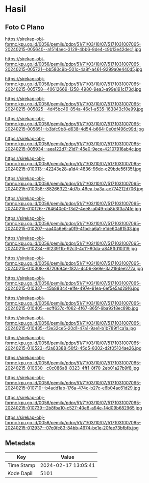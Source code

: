# Hasil

## Foto C Plano

https://sirekap-obj-formc.kpu.go.id/0056/pemilu/pdpr/51/71/03/10/07/5171031007065-20240215-005640--a1514aec-3129-4bb6-8de4-c9b13e42dec1.jpg

https://sirekap-obj-formc.kpu.go.id/0056/pemilu/pdpr/51/71/03/10/07/5171031007065-20240215-005721--bb580c9b-501c-4a8f-a461-9299a0e440d5.jpg

https://sirekap-obj-formc.kpu.go.id/0056/pemilu/pdpr/51/71/03/10/07/5171031007065-20240215-005758--40612669-1258-4980-9ea3-a99e191c173d.jpg

https://sirekap-obj-formc.kpu.go.id/0056/pemilu/pdpr/51/71/03/10/07/5171031007065-20240215-005825--4d45bc49-854a-46c1-a535-163843c10e99.jpg

https://sirekap-obj-formc.kpu.go.id/0056/pemilu/pdpr/51/71/03/10/07/5171031007065-20240215-005851--b3bfc9b8-d638-4d54-b664-0e0df496c99d.jpg

https://sirekap-obj-formc.kpu.go.id/0056/pemilu/pdpr/51/71/03/10/07/5171031007065-20240215-005934--aea122d7-21d7-45e0-9ece-42107916ab4c.jpg

https://sirekap-obj-formc.kpu.go.id/0056/pemilu/pdpr/51/71/03/10/07/5171031007065-20240215-010013--42243e28-a1d4-4836-96dc-c29bde56f35f.jpg

https://sirekap-obj-formc.kpu.go.id/0056/pemilu/pdpr/51/71/03/10/07/5171031007065-20240215-010058--88266322-4d7b-46ea-ba3a-ae774212d706.jpg

https://sirekap-obj-formc.kpu.go.id/0056/pemilu/pdpr/51/71/03/10/07/5171031007065-20240215-010126--764640e0-13d2-4ee8-a049-da8b3f3a74fe.jpg

https://sirekap-obj-formc.kpu.go.id/0056/pemilu/pdpr/51/71/03/10/07/5171031007065-20240215-010207--aa40a6e6-a0f9-41bd-a6a1-e1de60a81533.jpg

https://sirekap-obj-formc.kpu.go.id/0056/pemilu/pdpr/51/71/03/10/07/5171031007065-20240215-010234--6f23911b-92c3-4c11-80da-a848ffd10319.jpg

https://sirekap-obj-formc.kpu.go.id/0056/pemilu/pdpr/51/71/03/10/07/5171031007065-20240215-010308--8720694e-f82a-4c06-8e9e-3a2194ee272a.jpg

https://sirekap-obj-formc.kpu.go.id/0056/pemilu/pdpr/51/71/03/10/07/5171031007065-20240215-010337--45b88344-e1fe-497e-91ea-6ef5e5ad2916.jpg

https://sirekap-obj-formc.kpu.go.id/0056/pemilu/pdpr/51/71/03/10/07/5171031007065-20240215-010405--ecff637c-f062-4f67-865f-6ba92f8ec89b.jpg

https://sirekap-obj-formc.kpu.go.id/0056/pemilu/pdpr/51/71/03/10/07/5171031007065-20240215-010435--f3e32ce5-20d1-47a1-9ae1-b1b789f1ca1a.jpg

https://sirekap-obj-formc.kpu.go.id/0056/pemilu/pdpr/51/71/03/10/07/5171031007065-20240215-010523--f2a63388-50f2-45d5-8302-d2f05104ae26.jpg

https://sirekap-obj-formc.kpu.go.id/0056/pemilu/pdpr/51/71/03/10/07/5171031007065-20240215-010630--c0c086a8-8323-4ff1-8f70-2eb01a27b9f8.jpg

https://sirekap-obj-formc.kpu.go.id/0056/pemilu/pdpr/51/71/03/10/07/5171031007065-20240215-010710--b4add1ab-176a-474c-b27c-e6b04ac61d29.jpg

https://sirekap-obj-formc.kpu.go.id/0056/pemilu/pdpr/51/71/03/10/07/5171031007065-20240215-010739--2b8fba10-c527-40e8-a94e-14d09b682965.jpg

https://sirekap-obj-formc.kpu.go.id/0056/pemilu/pdpr/51/71/03/10/07/5171031007065-20240215-012937--07c0fc83-84bb-4974-bc1e-20fee73bfbfb.jpg


## Metadata

| Key        | Value               |
| ---------- | ------------------- |
| Time Stamp | 2024-02-17 13:05:41 |
| Kode Dapil | 5101                |



